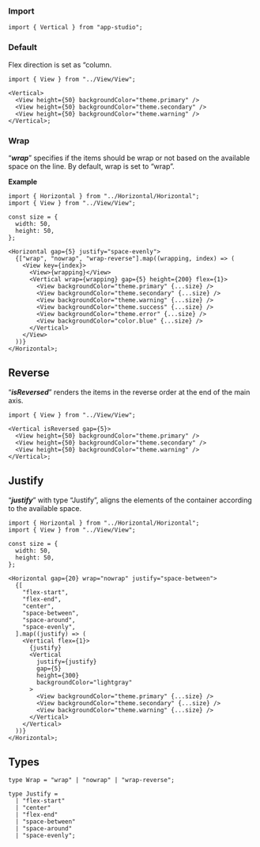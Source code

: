 ### **Import**

```tsx static
import { Vertical } from "app-studio";
```

### **Default**

Flex direction is set as “column.

```tsx
import { View } from "../View/View";

<Vertical>
  <View height={50} backgroundColor="theme.primary" />
  <View height={50} backgroundColor="theme.secondary" />
  <View height={50} backgroundColor="theme.warning" />
</Vertical>;
```

### **Wrap**

“**_wrap_**” specifies if the items should be wrap or not based on the available space on the line. By default, wrap is set to “wrap”.

**Example**

```tsx
import { Horizontal } from "../Horizontal/Horizontal";
import { View } from "../View/View";

const size = {
  width: 50,
  height: 50,
};

<Horizontal gap={5} justify="space-evenly">
  {["wrap", "nowrap", "wrap-reverse"].map((wrapping, index) => (
    <View key={index}>
      <View>{wrapping}</View>
      <Vertical wrap={wrapping} gap={5} height={200} flex={1}>
        <View backgroundColor="theme.primary" {...size} />
        <View backgroundColor="theme.secondary" {...size} />
        <View backgroundColor="theme.warning" {...size} />
        <View backgroundColor="theme.success" {...size} />
        <View backgroundColor="theme.error" {...size} />
        <View backgroundColor="color.blue" {...size} />
      </Vertical>
    </View>
  ))}
</Horizontal>;
```

## **Reverse**

“**_isReversed_**” renders the items in the reverse order at the end of the main axis.

```tsx
import { View } from "../View/View";

<Vertical isReversed gap={5}>
  <View height={50} backgroundColor="theme.primary" />
  <View height={50} backgroundColor="theme.secondary" />
  <View height={50} backgroundColor="theme.warning" />
</Vertical>;
```

## **Justify**

“**_justify_**” with type “Justify”, aligns the elements of the container according to the available space.

```tsx
import { Horizontal } from "../Horizontal/Horizontal";
import { View } from "../View/View";

const size = {
  width: 50,
  height: 50,
};

<Horizontal gap={20} wrap="nowrap" justify="space-between">
  {[
    "flex-start",
    "flex-end",
    "center",
    "space-between",
    "space-around",
    "space-evenly",
  ].map((justify) => (
    <Vertical flex={1}>
      {justify}
      <Vertical
        justify={justify}
        gap={5}
        height={300}
        backgroundColor="lightgray"
      >
        <View backgroundColor="theme.primary" {...size} />
        <View backgroundColor="theme.secondary" {...size} />
        <View backgroundColor="theme.warning" {...size} />
      </Vertical>
    </Vertical>
  ))}
</Horizontal>;
```

## **Types**

```tsx static
type Wrap = "wrap" | "nowrap" | "wrap-reverse";
```

```tsx static
type Justify =
  | "flex-start"
  | "center"
  | "flex-end"
  | "space-between"
  | "space-around"
  | "space-evenly";
```
